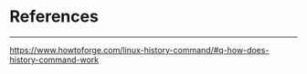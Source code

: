 # References

------------------------------------------------------------------------------------

https://www.howtoforge.com/linux-history-command/#q-how-does-history-command-work